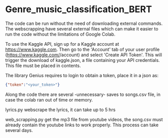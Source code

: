 # Genre_music_classification_BERT

The code can be run without the need of downloading external commands. The webscrapping have several external files which can make it easier to run the code without the limitations of Google Colab.

To use the Kaggle API, sign up for a Kaggle account at https://www.kaggle.com. Then go to the 'Account' tab of your user profile (https://www.kaggle.com/<username>/account) and select 'Create API Token'. This will trigger the download of kaggle.json, a file containing your API credentials. This file must be placed in contents.
  
 The library Genius requires to login to obtain a token, place it in a json as:
  
  ```json
  {"token":"<your_token>"}
  ```
  
  Along the code there are several -unnecessary- saves to songs.csv file, in case the colab ran out of time or memory.
  
  
  lyrics.py webscrape the lyrics, it can take up to 5 hrs
  
  web_scrapping.py get the mp3 file from youtube videos, the song.csv must already contain the youtube links to work properly. This process can take several days.
  
  
  
  
